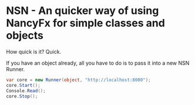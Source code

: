 # NSN - An quicker way of using NancyFx for simple classes and objects

How quick is it? Quick.

If you have an object already, all you have to do is to pass it into a new NSN Runner.

```C#
var core = new Runner(object, "http://localhost:8080");
core.Start();
Console.Read();
core.Stop();
```
